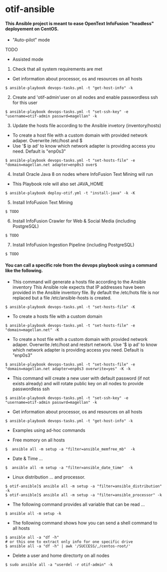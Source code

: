 # otif-ansible

#### This Ansible project is meant to ease OpenText InfoFusion "headless" deployement on CentOS. 

* "Auto-pilot" mode

TODO

* Assisted mode

1. Check that all system requirements are met
* Get information about processor, os and resources on all hosts
```
$ ansible-playbook devops-tasks.yml -t "get-host-info" -k
```

2. Create and 'otif-admin'user on all nodes and enable passwordless ssh for this user
```
$ ansible-playbook devops-tasks.yml -t "set-ssh-key" -e "username=otif-admin passwrd=magellan" -k
```

3. Update the hosts file according to the Ansible invetory (inventory/hosts)
* To create a host file with a custom domain with provided network adaper. Overwrite /etc/host and $
* Use '$ ip ad' to know which network adapter is providing access you need. Default is "enp0s3"
```
$ ansible-playbook devops-tasks.yml -t "set-hosts-file" -e "domain=magellan.net adapter=enp0s3 over$
```

4. Install Oracle Java 8 on nodes where InfoFusion Text Mining will run
* This Playbook role will also set JAVA_HOME
```
$ ansible-playbook deploy-otif.yml -t "install-java" -k -K
```

5. Install InfoFusion Text Mining
```
$ TODO
```

6. Install InfoFusion Crawler for Web & Social Media (including PostgreSQL)
```
$ TODO
```

7. Install InfoFusion Ingestion Pipeline (including PostgreSQL)
```
$ TODO
```



#### You can call a specific role from the devops playbook using a command like the following.

* This command will generate a hosts file according to the Ansible inventory
This Ansible role expects that IP addresses have been provided in the Ansible inventory file.
By default the /etc/hots file is nor replaced but a file /etc/ansible-hosts is created. 
```
$ ansible-playbook devops-tasks.yml -t "set-hosts-file" -K
```

* To create a hosts file with a custom domain
```
$ ansible-playbook devops-tasks.yml -t "set-hosts-file" -e "domain=magellan.net" -K
```

* To create a host file with a custom domain with provided network adaper. Overwrite /etc/host and restsrt network.
Use '$ ip ad' to know which network adapter is providing access you need. Default is "enp0s3"
```
$ ansible-playbook devops-tasks.yml -t "set-hosts-file" -e "domain=magellan.net adapter=enp0s3 overwrite=yes" -K -k
```

* This command will create a new user with default password (if not exists already) and will rotate public key on all nodes to provide passwordless ssh
```
$ ansible-playbook devops-tasks.yml -t "set-ssh-key" -e "username=otif-admin passwrd=magellan" -k
```

* Get information about processor, os and resources on all hosts
```
$ ansible-playbook devops-tasks.yml -t "get-host-info" -k
```

* Examples using ad-hoc commands

 * Free momory on all hosts
```
$  ansible all -m setup -a "filter=ansible_memfree_mb"  -k
```
 * Date & Time ...
```
$  ansible all -m setup -a "filter=ansible_date_time"  -k
```

 * Linux distribution ... and processor.
```
$ otif-ansible]$ ansible all -m setup -a "filter=ansible_distribution"  -k
$ otif-ansible]$ ansible all -m setup -a "filter=ansible_processor" -k
```

 * The following command provides all variable that can be read ...
```
$ ansible all -m setup -k
```

 * The following command shows how you can send a shell command to all hosts
```
$ ansible all -a "df -h"
# or this one to extract only info for one specific drive
$ ansible all -a "df -h" | awk '/SUCCESS/,/centos-root/'
```
 * Delete a user and home directorty on all nodes
```
$ sudo ansible all -a "userdel -r otif-admin" -k
```
